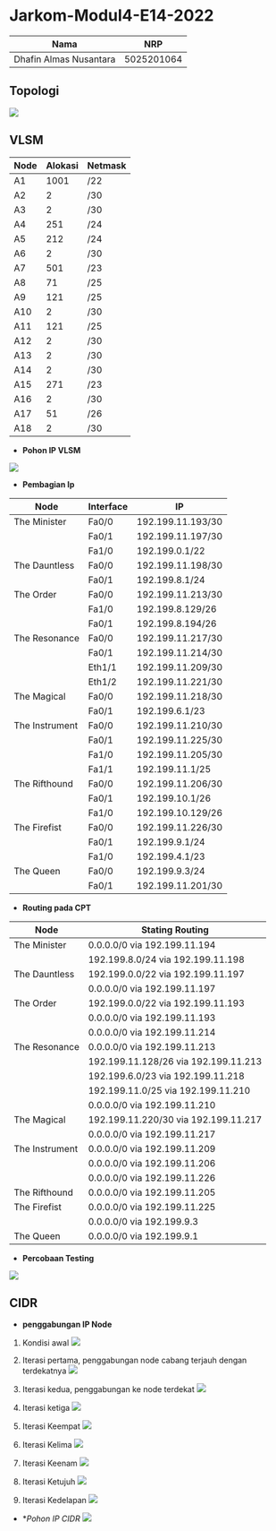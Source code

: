 # Jarkom-Modul4-E14-2022

| Nama                   | NRP        |
| ---------------------- | ---------- |
| Dhafin Almas Nusantara | 5025201064 |

## Topologi

![](./Modul%204.jpg)

## VLSM

| Node | Alokasi | Netmask |
| ---- | ------- | ------- |
| A1   | 1001    | /22     |
| A2   | 2       | /30     |
| A3   | 2       | /30     |
| A4   | 251     | /24     |
| A5   | 212     | /24     |
| A6   | 2       | /30     |
| A7   | 501     | /23     |
| A8   | 71      | /25     |
| A9   | 121     | /25     |
| A10  | 2       | /30     |
| A11  | 121     | /25     |
| A12  | 2       | /30     |
| A13  | 2       | /30     |
| A14  | 2       | /30     |
| A15  | 271     | /23     |
| A16  | 2       | /30     |
| A17  | 51      | /26     |
| A18  | 2       | /30     |

- **Pohon IP VLSM**

![](./Modul%204_VLSM.jpg)

- **Pembagian Ip**

| Node           | Interface | IP                |
| -------------- | --------- | ----------------- |
| The Minister   | Fa0/0     | 192.199.11.193/30 |
|                | Fa0/1     | 192.199.11.197/30 |
|                | Fa1/0     | 192.199.0.1/22    |
| The Dauntless  | Fa0/0     | 192.199.11.198/30 |
|                | Fa0/1     | 192.199.8.1/24    |
| The Order      | Fa0/0     | 192.199.11.213/30 |
|                | Fa1/0     | 192.199.8.129/26  |
|                | Fa0/1     | 192.199.8.194/26  |
| The Resonance  | Fa0/0     | 192.199.11.217/30 |
|                | Fa0/1     | 192.199.11.214/30 |
|                | Eth1/1    | 192.199.11.209/30 |
|                | Eth1/2    | 192.199.11.221/30 |
| The Magical    | Fa0/0     | 192.199.11.218/30 |
|                | Fa0/1     | 192.199.6.1/23    |
| The Instrument | Fa0/0     | 192.199.11.210/30 |
|                | Fa0/1     | 192.199.11.225/30 |
|                | Fa1/0     | 192.199.11.205/30 |
|                | Fa1/1     | 192.199.11.1/25   |
| The Rifthound  | Fa0/0     | 192.199.11.206/30 |
|                | Fa0/1     | 192.199.10.1/26   |
|                | Fa1/0     | 192.199.10.129/26 |
| The Firefist   | Fa0/0     | 192.199.11.226/30 |
|                | Fa0/1     | 192.199.9.1/24    |
|                | Fa1/0     | 192.199.4.1/23    |
| The Queen      | Fa0/0     | 192.199.9.3/24    |
|                | Fa0/1     | 192.199.11.201/30 |

- **Routing pada CPT**

| Node           | Stating Routing                      |
| -------------- | ------------------------------------ |
| The Minister   | 0.0.0.0/0 via 192.199.11.194         |
|                | 192.199.8.0/24 via 192.199.11.198    |
| The Dauntless  | 192.199.0.0/22 via 192.199.11.197    |
|                | 0.0.0.0/0 via 192.199.11.197         |
| The Order      | 192.199.0.0/22 via 192.199.11.193    |
|                | 0.0.0.0/0 via 192.199.11.193         |
|                | 0.0.0.0/0 via 192.199.11.214         |
| The Resonance  | 0.0.0.0/0 via 192.199.11.213         |
|                | 192.199.11.128/26 via 192.199.11.213 |
|                | 192.199.6.0/23 via 192.199.11.218    |
|                | 192.199.11.0/25 via 192.199.11.210   |
|                | 0.0.0.0/0 via 192.199.11.210         |
| The Magical    | 192.199.11.220/30 via 192.199.11.217 |
|                | 0.0.0.0/0 via 192.199.11.217         |
| The Instrument | 0.0.0.0/0 via 192.199.11.209         |
|                | 0.0.0.0/0 via 192.199.11.206         |
|                | 0.0.0.0/0 via 192.199.11.226         |
| The Rifthound  | 0.0.0.0/0 via 192.199.11.205         |
| The Firefist   | 0.0.0.0/0 via 192.199.11.225         |
|                | 0.0.0.0/0 via 192.199.9.3            |
| The Queen      | 0.0.0.0/0 via 192.199.9.1            |

- **Percobaan Testing**

![](./coba.jpg)

## CIDR

- **penggabungan IP Node**

1. Kondisi awal
   ![](./CIdr_awal.jpg)

2. Iterasi pertama, penggabungan node cabang terjauh dengan terdekatnya
   ![](./Cidr_1.jpg)

3. Iterasi kedua, penggabungan ke node terdekat
   ![](./Cidr_2.jpg)

4. Iterasi ketiga
   ![](./Cidr_3.jpg)

5. Iterasi Keempat
   ![](./Cidr_4.jpg)

6. Iterasi Kelima
   ![](./Cidr_5.jpg)

7. Iterasi Keenam
   ![](./Cidr_6.jpg)

8. Iterasi Ketujuh
   ![](./Cidr_7.jpg)

9. Iterasi Kedelapan
   ![](./Cidr_8.jpg)

- \*_Pohon IP CIDR_
  ![](./pohon_cidr.jpg)
